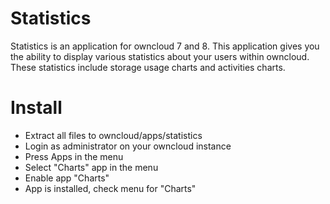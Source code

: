 Statistics
==========
Statistics is an application for owncloud 7 and 8.
This application gives you the ability to display various statistics about your users within owncloud.
These statistics include storage usage charts and activities charts.

Install
=======
- Extract all files to owncloud/apps/statistics
- Login as administrator on your owncloud instance
- Press Apps in the menu
- Select "Charts" app in the menu
- Enable app "Charts"
- App is installed, check menu for "Charts"